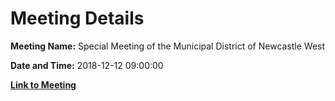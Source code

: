 # Meeting Details

**Meeting Name:** Special Meeting of the Municipal District of Newcastle West

**Date and Time:** 2018-12-12 09:00:00

**[Link to Meeting](https://www.limerick.ie/council/whats-on/special-meeting-municipal-district-newcastle-west-5)**
